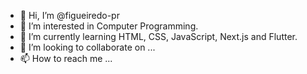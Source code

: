 - 👋 Hi, I’m @figueiredo-pr
- 👀 I’m interested in Computer Programming.
- 🌱 I’m currently learning HTML, CSS, JavaScript, Next.js and Flutter.
- 💞️ I’m looking to collaborate on ...
- 📫 How to reach me ...

<!---
figueiredo-pr/figueiredo-pr is a ✨ special ✨ repository because its `README.md` (this file) appears on your GitHub profile.
You can click the Preview link to take a look at your changes.
--->
